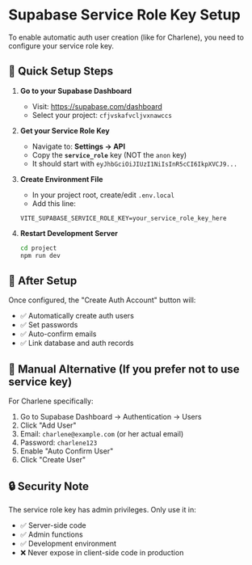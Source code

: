 # Supabase Service Role Key Setup

To enable automatic auth user creation (like for Charlene), you need to configure your service role key.

## 🔧 Quick Setup Steps

1. **Go to your Supabase Dashboard**
   - Visit: https://supabase.com/dashboard
   - Select your project: `cfjvskafvcljvxnawccs`

2. **Get your Service Role Key**
   - Navigate to: **Settings → API**
   - Copy the **`service_role`** key (NOT the `anon` key)
   - It should start with `eyJhbGciOiJIUzI1NiIsInR5cCI6IkpXVCJ9...`

3. **Create Environment File**
   - In your project root, create/edit `.env.local`
   - Add this line:
   ```
   VITE_SUPABASE_SERVICE_ROLE_KEY=your_service_role_key_here
   ```

4. **Restart Development Server**
   ```bash
   cd project
   npm run dev
   ```

## 🎯 After Setup

Once configured, the "Create Auth Account" button will:
- ✅ Automatically create auth users
- ✅ Set passwords
- ✅ Auto-confirm emails
- ✅ Link database and auth records

## 🔄 Manual Alternative (If you prefer not to use service key)

For Charlene specifically:
1. Go to Supabase Dashboard → Authentication → Users
2. Click "Add User"
3. Email: `charlene@example.com` (or her actual email)
4. Password: `charlene123`
5. Enable "Auto Confirm User"
6. Click "Create User"

## 🔒 Security Note

The service role key has admin privileges. Only use it in:
- ✅ Server-side code
- ✅ Admin functions
- ✅ Development environment
- ❌ Never expose in client-side code in production 